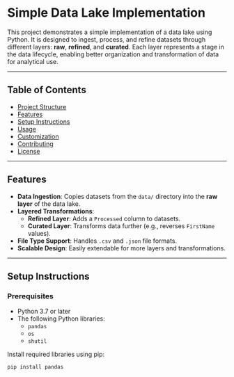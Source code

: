 # Simple Data Lake Implementation

This project demonstrates a simple implementation of a data lake using Python. It is designed to ingest, process, and refine datasets through different layers: **raw**, **refined**, and **curated**. Each layer represents a stage in the data lifecycle, enabling better organization and transformation of data for analytical use.

---

## Table of Contents
- [Project Structure](#project-structure)
- [Features](#features)
- [Setup Instructions](#setup-instructions)
- [Usage](#usage)
- [Customization](#customization)
- [Contributing](#contributing)
- [License](#license)


---

## Features

- **Data Ingestion**: Copies datasets from the `data/` directory into the **raw layer** of the data lake.
- **Layered Transformations**:
  - **Refined Layer**: Adds a `Processed` column to datasets.
  - **Curated Layer**: Transforms data further (e.g., reverses `FirstName` values).
- **File Type Support**: Handles `.csv` and `.json` file formats.
- **Scalable Design**: Easily extendable for more layers and transformations.

---

## Setup Instructions

### Prerequisites
- Python 3.7 or later
- The following Python libraries:
  - `pandas`
  - `os`
  - `shutil`

Install required libraries using pip:
```bash
pip install pandas




